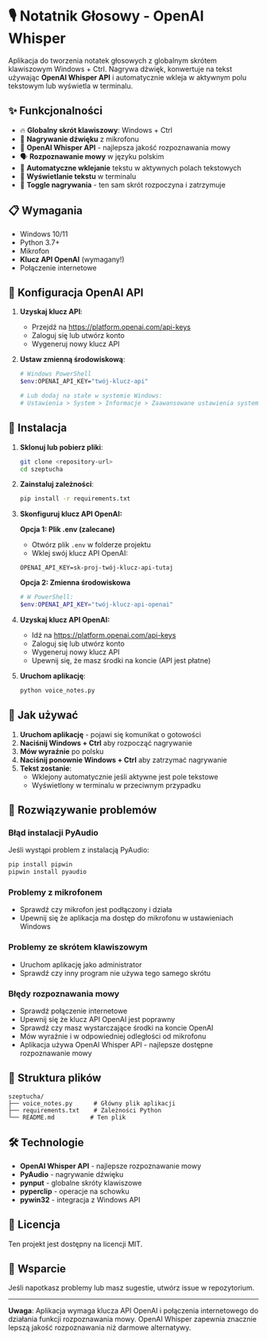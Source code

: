 # 🎙️ Notatnik Głosowy - OpenAI Whisper

Aplikacja do tworzenia notatek głosowych z globalnym skrótem klawiszowym Windows + Ctrl. Nagrywa dźwięk, konwertuje na tekst używając **OpenAI Whisper API** i automatycznie wkleja w aktywnym polu tekstowym lub wyświetla w terminalu.

## ✨ Funkcjonalności

- 🔥 **Globalny skrót klawiszowy**: Windows + Ctrl
- 🎤 **Nagrywanie dźwięku** z mikrofonu
- 🤖 **OpenAI Whisper API** - najlepsza jakość rozpoznawania mowy
- 🗣️ **Rozpoznawanie mowy** w języku polskim
- 📝 **Automatyczne wklejanie** tekstu w aktywnych polach tekstowych
- 💬 **Wyświetlanie tekstu** w terminalu
- 🔄 **Toggle nagrywania** - ten sam skrót rozpoczyna i zatrzymuje

## 📋 Wymagania

- Windows 10/11
- Python 3.7+
- Mikrofon
- **Klucz API OpenAI** (wymagany!)
- Połączenie internetowe

## 🔑 Konfiguracja OpenAI API

1. **Uzyskaj klucz API**:
   - Przejdź na https://platform.openai.com/api-keys
   - Zaloguj się lub utwórz konto
   - Wygeneruj nowy klucz API

2. **Ustaw zmienną środowiskową**:
   ```bash
   # Windows PowerShell
   $env:OPENAI_API_KEY="twój-klucz-api"
   
   # Lub dodaj na stałe w systemie Windows:
   # Ustawienia > System > Informacje > Zaawansowane ustawienia systemu > Zmienne środowiskowe
   ```

## 🚀 Instalacja

1. **Sklonuj lub pobierz pliki**:
   ```bash
   git clone <repository-url>
   cd szeptucha
   ```

2. **Zainstaluj zależności**:
   ```bash
   pip install -r requirements.txt
   ```

3. **Skonfiguruj klucz API OpenAI:**
   
   **Opcja 1: Plik .env (zalecane)**
   - Otwórz plik `.env` w folderze projektu
   - Wklej swój klucz API OpenAI:
   ```
   OPENAI_API_KEY=sk-proj-twój-klucz-api-tutaj
   ```
   
   **Opcja 2: Zmienna środowiskowa**
   ```powershell
   # W PowerShell:
   $env:OPENAI_API_KEY="twój-klucz-api-openai"
   ```

4. **Uzyskaj klucz API OpenAI:**
   - Idź na https://platform.openai.com/api-keys
   - Zaloguj się lub utwórz konto
   - Wygeneruj nowy klucz API
   - Upewnij się, że masz środki na koncie (API jest płatne)

5. **Uruchom aplikację**:
   ```bash
   python voice_notes.py
   ```

## 🎯 Jak używać

1. **Uruchom aplikację** - pojawi się komunikat o gotowości
2. **Naciśnij Windows + Ctrl** aby rozpocząć nagrywanie
3. **Mów wyraźnie** po polsku
4. **Naciśnij ponownie Windows + Ctrl** aby zatrzymać nagrywanie
5. **Tekst zostanie**:
   - Wklejony automatycznie jeśli aktywne jest pole tekstowe
   - Wyświetlony w terminalu w przeciwnym przypadku

## 🔧 Rozwiązywanie problemów

### Błąd instalacji PyAudio
Jeśli wystąpi problem z instalacją PyAudio:
```bash
pip install pipwin
pipwin install pyaudio
```

### Problemy z mikrofonem
- Sprawdź czy mikrofon jest podłączony i działa
- Upewnij się że aplikacja ma dostęp do mikrofonu w ustawieniach Windows

### Problemy ze skrótem klawiszowym
- Uruchom aplikację jako administrator
- Sprawdź czy inny program nie używa tego samego skrótu

### Błędy rozpoznawania mowy
- Sprawdź połączenie internetowe
- Upewnij się że klucz API OpenAI jest poprawny
- Sprawdź czy masz wystarczające środki na koncie OpenAI
- Mów wyraźnie i w odpowiedniej odległości od mikrofonu
- Aplikacja używa OpenAI Whisper API - najlepsze dostępne rozpoznawanie mowy

## 📁 Struktura plików

```
szeptucha/
├── voice_notes.py      # Główny plik aplikacji
├── requirements.txt    # Zależności Python
└── README.md          # Ten plik
```

## 🛠️ Technologie

- **OpenAI Whisper API** - najlepsze rozpoznawanie mowy
- **PyAudio** - nagrywanie dźwięku
- **pynput** - globalne skróty klawiszowe
- **pyperclip** - operacje na schowku
- **pywin32** - integracja z Windows API

## 📝 Licencja

Ten projekt jest dostępny na licencji MIT.

## 🤝 Wsparcie

Jeśli napotkasz problemy lub masz sugestie, utwórz issue w repozytorium.

---
**Uwaga**: Aplikacja wymaga klucza API OpenAI i połączenia internetowego do działania funkcji rozpoznawania mowy. OpenAI Whisper zapewnia znacznie lepszą jakość rozpoznawania niż darmowe alternatywy.